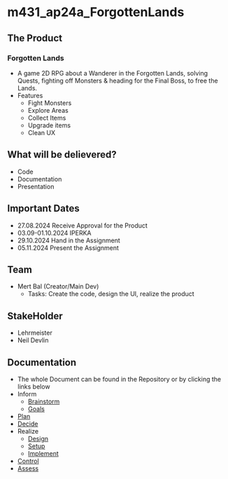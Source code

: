 # m431_ap24a_ForgottenLands

## The Product
### Forgotten Lands
* A game 2D RPG about a Wanderer in the Forgotten Lands, solving Quests, fighting off Monsters & heading for the Final Boss, to free the Lands.
* Features
  * Fight Monsters
  * Explore Areas
  * Collect Items
  * Upgrade items
  * Clean UX

## What will be delievered?
* Code
* Documentation
* Presentation
 
## Important Dates
* 27.08.2024 Receive Approval for the Product
* 03.09-01.10.2024 IPERKA
* 29.10.2024 Hand in the Assignment
* 05.11.2024 Present the Assignment

## Team
* Mert Bal (Creator/Main Dev)
  * Tasks: Create the code, design the UI, realize the product

## StakeHolder
* Lehrmeister
* Neil Devlin


## Documentation
* The whole Document can be found in the Repository or by clicking the links below
 * Inform
   * [Brainstorm]
   * [Goals]
 * [Plan]
 * [Decide]
 * Realize
   * [Design]
   * [Setup]
   * [Implement]
 * [Control]
 * [Assess]

[Brainstorm]: https://github.com/MysterionNY/m431_ap24a_ForgottenLands/blob/main/01_Documentation/01_IPERKA/01a_Inform.md
[Goals]: https://github.com/MysterionNY/m431_ap24a_ForgottenLands/blob/main/01_Documentation/01_IPERKA/01b_Inform.md
[Plan]: https://github.com/MysterionNY/m431_ap24a_ForgottenLands/blob/main/01_Documentation/01_IPERKA/02_Plan.md
[Decide]: https://github.com/MysterionNY/m431_ap24a_ForgottenLands/blob/main/01_Documentation/01_IPERKA/03_Decide.md
[Design]: https://github.com/MysterionNY/m431_ap24a_ForgottenLands/blob/main/01_Documentation/01_IPERKA/04a_Design.md
[Setup]: https://github.com/MysterionNY/m431_ap24a_ForgottenLands/blob/main/01_Documentation/01_IPERKA/04b_Setup.md
[Implement]: https://github.com/MysterionNY/m431_ap24a_ForgottenLands/blob/main/01_Documentation/01_IPERKA/04c_Implement.md
[Control]: https://github.com/MysterionNY/m431_ap24a_ForgottenLands/blob/main/01_Documentation/01_IPERKA/05_Control.md
[Assess]: https://github.com/MysterionNY/m431_ap24a_ForgottenLands/blob/main/01_Documentation/01_IPERKA/06_Control.md

